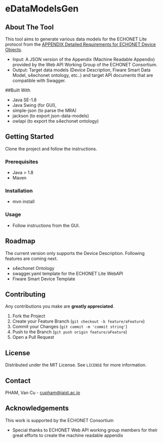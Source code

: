 # eDataModelsGen

## About The Tool

This tool aims to generate various data models for the ECHONET Lite protocol from the <a href="https://echonet.jp/spec_object_rm_en/">APPENDIX Detailed Requirements for ECHONET Device Objects</a>. 

* Input: A JSON version of the Appendix (Machine Readable Appendix) provided by the Web API Working Group of the ECHONET Consortium.
* Output: Target data models (Device Description, Fiware Smart Data Model, s4echonet ontology, etc..) and target API documents that are compatible with Swagger.


##Built With

* Java SE-1.8
* Java Swing (for GUI),
* simple-json (to parse the MRA)
* jackson (to export json-data-models)
* owlapi (to export the s4echonet ontology)



## Getting Started
Clone the project and follow the instructions.

### Prerequisites
* Java > 1.8
* Maven

### Installation

* mvn install

### Usage
* Follow instructions from the GUI.

## Roadmap

The current version only supports the Device Description. Following features are coming next.
* s4echonet Ontology 
* swagger.yaml template for the ECHONET Lite WebAPI
* Fiware Smart Device Template


## Contributing

Any contributions you make are **greatly appreciated**.

1. Fork the Project
2. Create your Feature Branch (`git checkout -b feature/aFeature`)
3. Commit your Changes (`git commit -m 'commit string'`)
4. Push to the Branch (`git push origin feature/aFeature`)
5. Open a Pull Request


## License

Distributed under the MIT License. See `LICENSE` for more information.


## Contact

PHAM, Van Cu - cupham@jaist.ac.jp

## Acknowledgements
This work is supported by the ECHONET Consortium
* Special thanks to ECHONET Web API working group members for their great efforts to create the machine readable appendix
